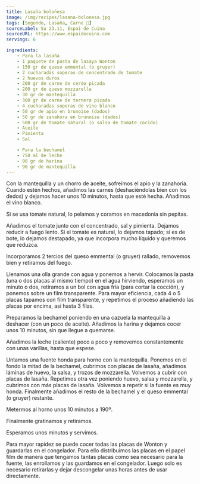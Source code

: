 ```yaml
---
title: Lasaña boloñesa
image: /img/recipes/lasana-bolonesa.jpg
tags: [Segundo, Lasaña, Carne 🥩]
sourceLabel: Su 23.11, Espai de Cuina
sourceURL: https://www.espaidecuina.com
servings: 6

ingredients:
    - Para la lasaña
    - 1 paquete de pasta de lasaya Wonton
    - 150 gr de queso emmental (o gruyer)
    - 2 cucharadas soperas de concentrado de tomate
    - 2 huevos duros
    - 200 gr de carne de cerdo picada
    - 200 gr de queso mozzarella
    - 30 gr de mantequilla
    - 300 gr de carne de ternera picada
    - 4 cucharadas soperas de vino blanco
    - 50 gr de apio en brunoise (dados)
    - 50 gr de zanahora en brunoise (dados)
    - 500 gr de tomate natural (o salsa de tomate cocido)
    - Aceite
    - Pimienta
    - Sal

    - Para la bechamel
    - 750 ml de leche
    - 90 gr de harina
    - 90 gr de mantequilla
---
```


Con la mantequilla y un chorro de aceite, sofreímos el apio y la zanahoria.
Cuando estén hechos, añadimos las carnes (deshaciéndolas bien con los dedos) y
dejamos hacer unos 10 minutos, hasta que esté hecha. Añadimos el vino blanco.

Si se usa tomate natural, lo pelamos y coramos en macedonia sin pepitas.

Añadimos el tomate junto con el concentrado, sal y pimienta. Dejamos reducir a
fuego lento. Si el tomate es natural, lo dejamos tapado; si es de bote, lo
dejamos destapado, ya que incorpora mucho líquido y queremos que reduzca.

Incorporamos 2 tercios del queso emmental (o gruyer) rallado, removemos bien y
retiramos del fuego.

Llenamos una olla grande con agua y ponemos a hervir. Colocamos la pasta (una o
dos placas al mismo tiempo) en el agua hirviendo, esperamos un minuto o dos,
retiramos a un bol con agua fría (para cortar la cocción), y ponemos sobre un
film transparente. Para mayor eficiencia, cada 4 o 5 placas tapamos con film
transparente, y repetimos el proceso añadiendo las placas por encima, así hasta
3 filas.

Preparamos la bechamel poniendo en una cazuela la mantequilla a deshacer (con
un poco de aceite). Añadimos la harina y dejamos cocer unos 10 minutos, sin que
llegue a quemarse.

Añadimos la leche (caliente) poco a poco y removemos constantemente con unas
varillas, hasta que espese.

Untamos una fuente honda para horno con la mantequilla. Ponemos en el fondo la
mitad de la bechamel, cubrimos con placas de lasaña, añadimos láminas de huevo,
la salsa, y trozos de mozzarella. Volvemos a cubrir con placas de lasaña.
Repetimos otra vez poniendo huevo, salsa y mozzarella, y cubrimos con más
placas de lasaña. Volvemos a repetir si la fuente es muy honda. Finalmente
añadimos el resto de la bechamel y el queso emmental (o gruyer) restante.

Metermos al horno unos 10 minutos a 190º.

Finalmente gratinamos y retiramos.

Esperamos unos minutos y servimos.

Para mayor rapidez se puede cocer todas las placas de Wonton y guardarlas en el
congelador. Para ello distribuímos las placas en el papel film de manera que
tengamos tantas placas como sea necesario para la fuente, las enrollamos y las
guardamos en el congelador. Luego solo es necesario retirarlas y dejar
descongelar unas horas antes de usar directamente.
